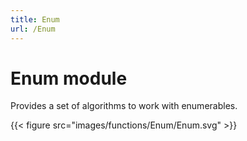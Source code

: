 ```yaml
---
title: Enum
url: /Enum
---
```


# Enum module

Provides a set of algorithms to work with enumerables.

{{< figure src="images/functions/Enum/Enum.svg" >}}
